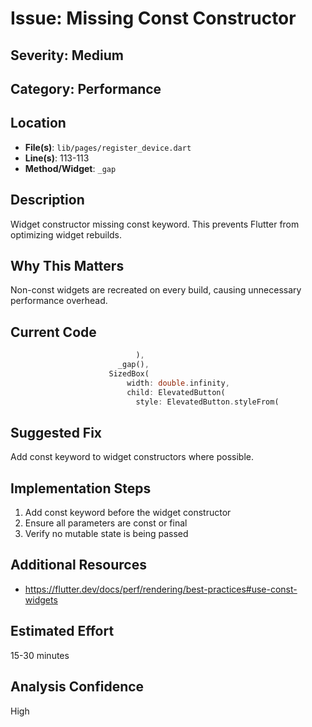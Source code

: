 # Issue: Missing Const Constructor

## Severity: Medium

## Category: Performance

## Location
- **File(s)**: `lib/pages/register_device.dart`
- **Line(s)**: 113-113
- **Method/Widget**: `_gap`

## Description
Widget constructor missing const keyword. This prevents Flutter from optimizing widget rebuilds.

## Why This Matters
Non-const widgets are recreated on every build, causing unnecessary performance overhead.

## Current Code
```dart
                            ),
                        _gap(),
                      SizedBox(
                          width: double.infinity,
                          child: ElevatedButton(
                            style: ElevatedButton.styleFrom(
```

## Suggested Fix
Add const keyword to widget constructors where possible.

## Implementation Steps
1. Add const keyword before the widget constructor
2. Ensure all parameters are const or final
3. Verify no mutable state is being passed

## Additional Resources
- https://flutter.dev/docs/perf/rendering/best-practices#use-const-widgets

## Estimated Effort
15-30 minutes

## Analysis Confidence
High
